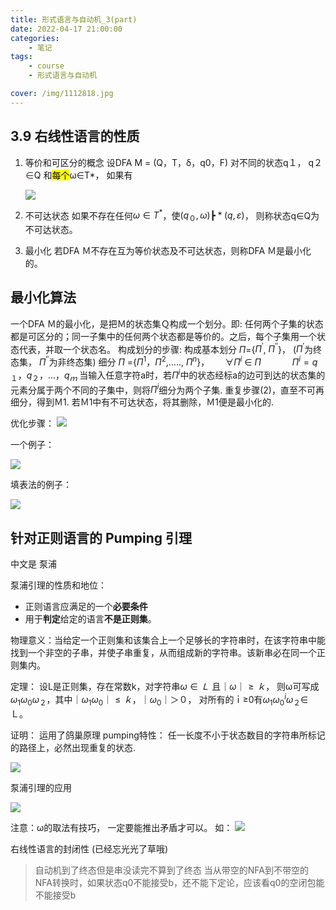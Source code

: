 ```yaml
---
title: 形式语言与自动机_3(part)
date: 2022-04-17 21:00:00
categories:
	- 笔记
tags:
	- course
	- 形式语言与自动机

cover: /img/1112818.jpg
---
```


## 3.9 右线性语言的性质

1. 等价和可区分的概念
	设DFA  M = (Q，T，δ，q0，F)
	对不同的状态q１， q２∈Q 和<mark>每个</mark>ω∈T*，
	如果有
	<!---$(q_１,\omega)┣* (q，ε)$ 和 $(q２,\omega)┣* (q，ε)$ 且 $q\in F$ ，
	则称q１与q２状态等价. 记为 $q_１\equiv q_２$  
	否则，称 $q_１$， $q_２$ 可区分。--->
	![](https://api2.mubu.com/v3/document_image/3811e33a-5ed3-496b-a7d1-6236a065d13e-16175743.jpg)

2. 不可达状态
   如果不存在任何$\omega \in T^*$，使$(q_０,\omega)┣* (q,\varepsilon)$，
   则称状态q∈Q为不可达状态。

3. 最小化
   若DFA Ｍ不存在互为等价状态及不可达状态，则称DFA Ｍ是最小化的。

## 最小化算法

一个DFA Ｍ的最小化，是把Ｍ的状态集Ｑ构成一个划分。即: 任何两个子集的状态都是可区分的；同一子集中的任何两个状态都是等价的。之后，每个子集用一个状态代表，并取一个状态名。
构成划分的步骤:
  构成基本划分 $\Pi$={$\Pi^{'}$, $\Pi^{''}$}， ($\Pi^{'}$为终态集， $\Pi^{''}$为非终态集)
  细分 $\Pi$ ={$\Pi^1$，$\Pi^2$,....., $\Pi^n$}，　　 $\forall \Pi^i$  ∈ $\Pi$
 　　　 $\Pi^i ={ q_１， q_２，…， q_ｍ}$
	当输入任意字符a时，若$\Pi^i$中的状态经标a的边可到达的状态集的元素分属于两个不同的子集中，则将$\Pi^i$细分为两个子集.
重复步骤(2)，直至不可再细分，得到Ｍ1.
若Ｍ1中有不可达状态，将其删除，Ｍ1便是最小化的.

优化步骤：
![](https://api2.mubu.com/v3/document_image/bbf4f270-d234-4327-a011-da023cfb52bd-16175743.jpg)

一个例子：

![](https://api2.mubu.com/v3/document_image/6815aa4e-3004-48c2-bc91-7665a8a27768-16175743.jpg)

填表法的例子：

![](https://api2.mubu.com/v3/document_image/7220baf0-ae6a-4d6e-a687-5675b31cdcc5-16175743.jpg)

<!---解释见[视频]()(还没上传)--->

## 针对正则语言的 Pumping 引理

中文是 泵浦

泵浦引理的性质和地位：

- 正则语言应满足的一个**必要条件**
- 用于**判定**给定的语言**不是正则集**。

物理意义：当给定一个正则集和该集合上一个足够长的字符串时，在该字符串中能找到一个非空的子串，并使子串重复，从而组成新的字符串。该新串必在同一个正则集内。

定理：
设L是正则集，存在常数k，对字符串$ω\in Ｌ$ 且$｜ω｜≥ｋ$，
则ω可写成$ω_1ω_0ω_２$，其中$｜ω_1ω_0｜≤ｋ$，$｜ω_0｜＞０$，
对所有的ｉ≥0有$ω_1ω_0^iω_２$∈Ｌ。

证明：
运用了鸽巢原理
pumping特性：
任一长度不小于状态数目的字符串所标记的路径上，必然出现重复的状态.

![](https://api2.mubu.com/v3/document_image/6bb5920c-c175-4d29-89e6-c4e8f5261102-16175743.jpg)

泵浦引理的应用

![](https://api2.mubu.com/v3/document_image/13461ce8-7fa2-4175-ba03-0965e5837558-16175743.jpg)

注意：ω的取法有技巧， 一定要能推出矛盾才可以。
如：
![](https://api2.mubu.com/v3/document_image/51cb931e-caac-4349-b905-3ce69bc8ce2c-16175743.jpg)

右线性语言的封闭性 (已经忘光光了草哦)

>自动机到了终态但是串没读完不算到了终态
 当从带空的NFA到不带空的NFA转换时，如果状态q0不能接受b，还不能下定论，应该看q0的空闭包能不能接受b
